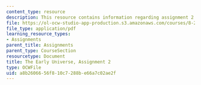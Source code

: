 ```yaml
---
content_type: resource
description: This resource contains information regarding assignment 2.
file: https://ol-ocw-studio-app-production.s3.amazonaws.com/courses/8-286-the-early-universe-fall-2013/a8b2606656f810c7288be66a7c02ae2f_MIT8_286F13_ps2.pdf
file_type: application/pdf
learning_resource_types:
- Assignments
parent_title: Assignments
parent_type: CourseSection
resourcetype: Document
title: The Early Universe, Assignment 2
type: OCWFile
uid: a8b26066-56f8-10c7-288b-e66a7c02ae2f
---
```

